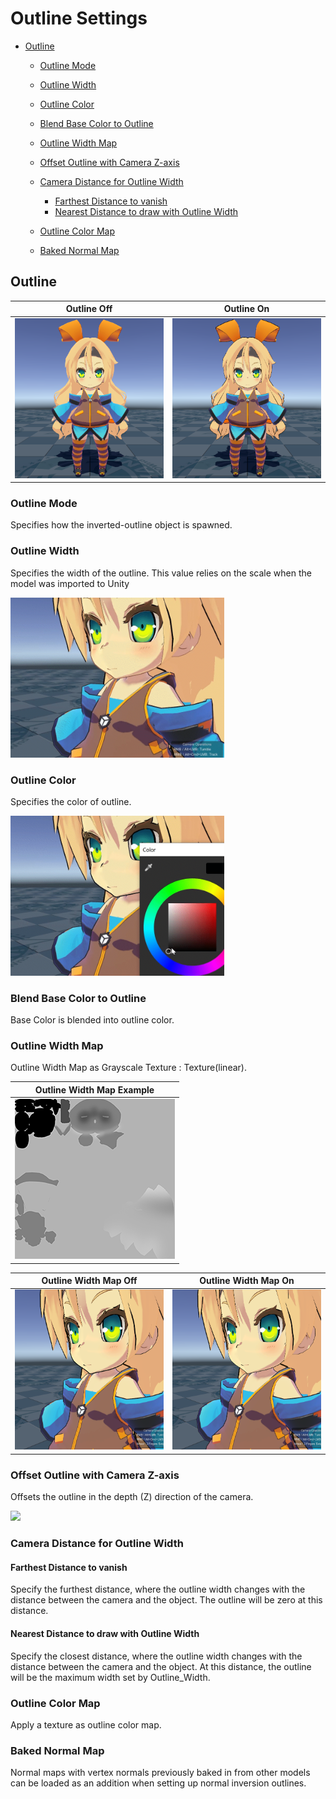 # Outline Settings

* [Outline](#outline)
  * [Outline Mode](#outline-mode)
  * [Outline Width](#outline-width)
  * [Outline Color](#outline-color)
  * [Blend Base Color to Outline](#blend-base-color-to-outline)
  * [Outline Width Map](#outline-width-map)
  * [Offset Outline with Camera Z-axis](#offset-outline-with-camera-z-axis)
  * [Camera Distance for Outline Width](#camera-distance-for-outline-width)
    * [Farthest Distance to vanish](#farthest-distance-to-vanish)
    * [Nearest Distance to draw with Outline Width](#nearest-distance-to-draw-with-outline-width)

  * [Outline Color Map](#outline-color-map)
  * [Baked Normal Map](#baked-normal-map)

## Outline 

| Outline Off | Outline On |
| -- | -- | 
| <img src="images/OutlineOff.png" height="256"> | <img src="images/OutlineOn.png" height="256"> |

### Outline Mode
Specifies how the inverted-outline object is spawned.

### Outline Width
Specifies the width of the outline. This value relies on the scale when the model was imported to Unity

<img src="images/OutlineWidth.gif" height="256">

### Outline Color
Specifies the color of outline.

<img src="images/OutlineColor.gif" height="256">


### Blend Base Color to Outline
Base Color is blended into outline color.

### Outline Width Map
Outline Width Map as Grayscale Texture : Texture(linear).

| Outline Width Map Example |
| -- |
| <img src="images/utc_all2_outlinesmpler.png" height="256"> |

| Outline Width Map Off | Outline Width Map On |
| -- | -- | 
| <img src="images/OutlineWidthMapOff.png" height="256"> | <img src="images/OutlineWidthMapOn.png" height="256"> |

### Offset Outline with Camera Z-axis
Offsets the outline in the depth (Z) direction of the camera.

<img src="images/OffsetZ01.png" height="256">

### Camera Distance for Outline Width

#### Farthest Distance to vanish
Specify the furthest distance, where the outline width changes with the distance between the camera and the object. The outline will be zero at this distance.

#### Nearest Distance to draw with Outline Width
Specify the closest distance, where the outline width changes with the distance between the camera and the object. At this distance, the outline will be the maximum width set by Outline_Width.

### Outline Color Map
Apply a texture as outline color map.

### Baked Normal Map
Normal maps with vertex normals previously baked in from other models can be loaded as an addition when setting up normal inversion outlines. 